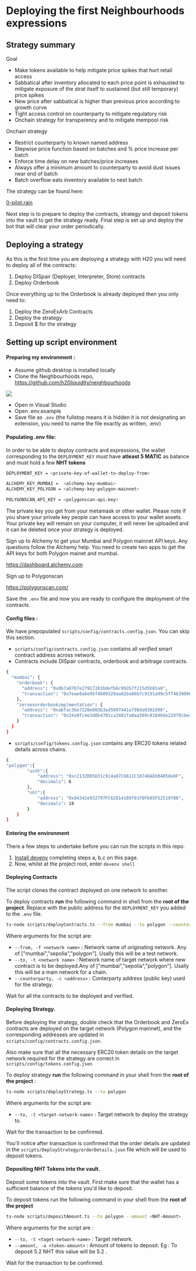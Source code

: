 # Deploying the first Neighbourhoods expressions

## Strategy summary

Goal

- Make tokens available to help mitigate price spikes that hurt retail access
- Sabbatical after inventory allocated to each price point is exhausted to mitigate exposure of the strat itself to sustained (but still temporary) price spikes
- New price after sabbatical is higher than previous price according to growth curve
- Tight access control on counterparty to mitigate regulatory risk
- Onchain strategy for transparency and to mitigate mempool risk

Onchain strategy

- Restrict counterparty to known named address
- Stepwise price function based on batches and % price increase per batch
- Enforce time delay on new batches/price increases
- Always offer a minimum amount to counterparty to avoid dust issues near end of batch
- Batch overflow eats inventory available to next batch

The strategy can be found here:

[0-pilot.rain](/src/0-pilot.rain)

Next step is to prepare to deploy the contracts, strategy and deposit tokens into the vault to get the strategy ready. Final step is set up and deploy the bot that will clear your order periodically.

## Deploying a strategy

As this is the first time you are deploying a strategy with H20 you will need to deploy all of the contracts:

1. Deploy DISpair (Deployer, Interpreter, Store) contracts
2. Deploy Orderbook

Once everything up to the Orderbook is already deployed then you only need to:

1. Deploy the ZeroExArb Contracts
2. Deploy the strategy
3. Deposit $ for the strategy

## Setting up script environment

#### Preparing my environment :

- Assume github desktop is installed locally
- Clone the Neighbourhoods repo, https://github.com/h20liquidity/neighbourhoods

![](https://i.imgur.com/2xVzld5.png)

- Open in Visual Studio
- Open .env.example
- Save file as `.env` (the fullstop means it is hidden it is not designating an extension, you need to name the file exactly as written, .env)

#### Populating .env file:

In order to be able to deploy contracts and expressions, the wallet corresponding to the `DEPLOYMENT_KEY` _must_ have **atleast 5 MATIC** as balance and must hold a few **NHT tokens**

```sh
DEPLOYMENT_KEY = <private-key-of-wallet-to-deploy-from>

ALCHEMY_KEY_MUMBAI =  <alchemy-key-mumbai>
ALCHEMY_KEY_POLYGON = <alchemy-key-polygon-mainnet>

POLYGONSCAN_API_KEY = <polygonscan-api-key>
```

The private key you get from your metamask or other wallet. Please note if you share your private key people can have access to your wallet assets. Your private key will remain on your computer, it will never be uploaded and it can be deleted once your strategy is deployed.

Sign up to Alchemy to get your Mumbai and Polygon mainnet API keys. Any questions follow the Alchemy help. You need to create two apps to get the API keys for both Polygon mainet and mumbai.

https://dashboard.alchemy.com

Sign up to Polygonscan

https://polygonscan.com/

Save the `.env` file and now you are ready to configure the deployment of the contracts.

#### Config files :

We have prepopulated `scripts/config/contracts.config.json`. You can skip this section.

- `scripts/config/contracts.config.json` contains all _verified_ smart contract address across network.
- Contracts include DISpair contracts, orderbook and arbitrage contracts.

```sh
{
  "mumbai": {
    "orderbook": {
      "address": "0x067a07b7e27917281bdefb6c99267f215d5b81a0",
      "transaction": "0x7eae8a6e95f4609329aa02ba66b7c9191a99c5f7463900657391dc88890dc045"
    },
    "zeroexorderbookimplmentation": {
      "address": "0xabfac36e7220e003b3ad5097441a798da0302d90",
      "transaction": "0x24a9fc4e3d0b4701ca3401fa0aa509c81046de22870cbe46b3ea5d2da317e098"
    }
  }
}
```

- `scripts/config/tokens.config.json` contains any ERC20 tokens related details across chains.

```sh
{
"polygon":{
        "usdt":{
            "address": "0xc2132D05D31c914a87C6611C10748AEb04B58e8F",
            "decimals": 6
        },
        "nht":{
            "address": "0x84342e932797FC62814189f01F0Fb05F52519708",
            "decimals": 18
        }
    }
}
```

#### Entering the environment

There a few steps to undertake before you can run the scripts in this repo.

1. [Install devenv](https://devenv.sh/getting-started/) completing steps a, b,c on this page.
2. Now, whilst at the project root, enter `devenv shell`

#### Deploying Contracts

The script clones the contract deployed on one network to another.

To deploy contracts **run** the following command in shell from the **root of the project**.
Replace <your-public-key> with the public address for the `DEPLOYMENT_KEY` you added to the `.env` file.

```sh
ts-node scripts/deployContracts.ts --from mumbai --to polygon --counterparty <your-public-key>
```

Where arguments for the script are:

- `--from, -f <network name>` : Network name of originating network. Any of ["mumbai","sepolia","polygon"]. Usally this will be a test network.
- `--to, -t <network name>` : Network name of target network where new contract is to be deployed.Any of ["mumbai","sepolia","polygon"]. Usally this will be a main network for a chain.
- `--counterparty, -c <address>` : Conterparty address (public key) used for the strategy.

Wait for all the contracts to be deployed and verified.

#### Deploying Strategy.

Before deploying the strategy, double check that the Orderbook and ZeroEx contracts are deployed on the target network (Polygon mainnet), and the corresponding addresses are updated in `scripts/config/contracts.config.json`.

Also make sure that all the necessary ERC20 token details on the target network required for the strategy are correct in `scripts/config/tokens.config.json`

To deploy strategy **run** the following command in your shell from the **root of the project** :

```sh
ts-node scripts/deployStrategy.ts --to polygon
```

Where arguments for the script are:

- `--to, -t <target-network-name>` : Target network to deploy the strategy to.

Wait for the transaction to be confirmed.

You'll notice after transaction is confirmed that the order details are updated in the `scripts/DeployStrategy/orderDetails.json` file which will be used to deposit tokens.

#### Depositing NHT Tokens into the vault.

Deposit some tokens into the vault. First make sure that the wallet has a sufficient balance of the tokens you'd like to deposit.

To deposit tokens run the following command in your shell from the **root of the project**

```sh
ts-node scripts/depositAmount.ts --to polygon --amount <NHT-Amount>
```

Where arguments for the script are :

- `--to, -t <taget-network-name>` : Target network.
- `--amount, -a <token-amount>` : Amount of tokens to deposit. Eg : To deposit 5.2 NHT this value will be 5.2 .

Wait for the transaction to be confirmed.
